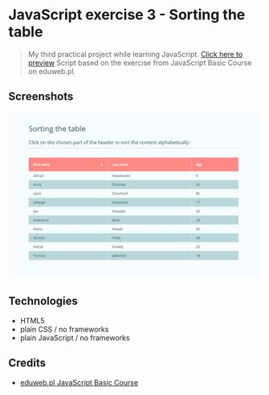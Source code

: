 # JavaScript exercise 3 - Sorting the table
> My third practical project while learning JavaScript. [Click here to preview](https://karbudzik.github.io/JavaScript-exercise-3-sorting-the-table/) 
> Script based on the exercise from JavaScript Basic Course on eduweb.pl.


## Screenshots
![Table_screenshot](img/screen.jpg)

## Technologies
* HTML5
* plain CSS / no frameworks
* plain JavaScript / no frameworks

## Credits
* [eduweb.pl JavaScript Basic Course](https://eduweb.pl/kursy/javascript/javascript-podstawy.html)